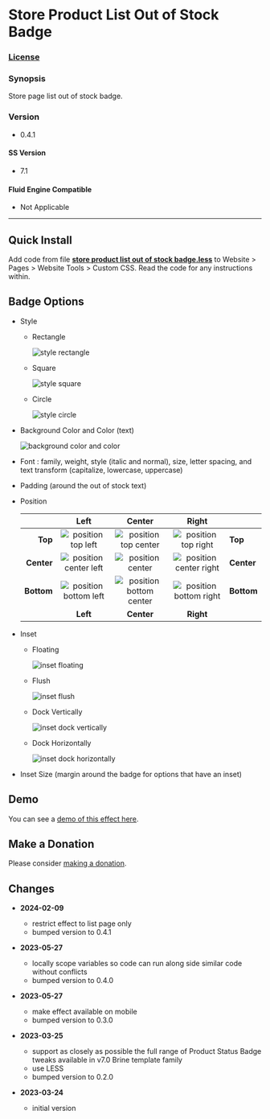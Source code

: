 # Store Product List Out of Stock Badge

### [License][1]

### Synopsis

Store page list out of stock badge.

### Version

  * 0.4.1

#### SS Version

  * 7.1

#### Fluid Engine Compatible

  * Not Applicable

---

## Quick Install

Add code from file **[store product list out of stock badge.less][2]** to
Website > Pages > Website Tools > Custom CSS. Read the code for any instructions
within.

## Badge Options

* Style

  * Rectangle
  
    ![style rectangle][3]
    
  * Square
  
    ![style square][4]

  * Circle
  
    ![style circle][5]
    
* Background Color and Color (text)

  ![background color and color][6]
  
* Font : family, weight, style (italic and normal), size, letter spacing, and
  text transform (capitalize, lowercase, uppercase)
  
* Padding (around the out of stock text)

* Position

  |            | Left                        | Center                        | Right                        |            |
  | ----------:|:---------------------------:|:-----------------------------:|:----------------------------:|:---------- |
  | **Top**    | ![position top left][7]     | ![position top center][8]     | ![position top right][9]     | **Top**    |
  | **Center** | ![position center left][10] | ![position center][11]        | ![position center right][12] | **Center** |
  | **Bottom** | ![position bottom left][13] | ![position bottom center][14] | ![position bottom right][15] | **Bottom** |
  |            | **Left**                    | **Center**                    | **Right**                    |            |

* Inset

  * Floating
  
    ![inset floating][9]
    
  * Flush
  
    ![inset flush][16]
    
  * Dock Vertically
    
    ![inset dock vertically][17]
    
  * Dock Horizontally
    
    ![inset dock horizontally][18]
    
* Inset Size (margin around the badge for options that have an inset)

## Demo

You can see a [demo of this effect here][19].

## Make a Donation

Please consider [making a donation][20].

## Changes

* **2024-02-09**

  * restrict effect to list page only
  * bumped version to 0.4.1

* **2023-05-27**

  * locally scope variables so code can run along side similar code without
    conflicts
  * bumped version to 0.4.0

* **2023-05-27**

  * make effect available on mobile
  * bumped version to 0.3.0

* **2023-03-25**

  * support as closely as possible the full range of Product Status Badge tweaks
    available in v7.0 Brine template family
  * use LESS
  * bumped version to 0.2.0
  
* **2023-03-24**

  * initial version

[1]: https://github.com/tomsWebConsulting/twcsl/blob/main/LICENSE.txt#L1
[2]: store%20product%20list%20out%20of%20stock%20badge.less#L1
[3]: read%20me%20assets/style%20rectangle.png
[4]: read%20me%20assets/style%20square.png
[5]: read%20me%20assets/style%20circle.png
[6]: read%20me%20assets/background%20color%20and%20color.png
[7]: read%20me%20assets/position%20top%20left.png
[8]: read%20me%20assets/position%20top%20center.png
[9]: read%20me%20assets/position%20top%20right.png
[10]: read%20me%20assets/position%20center%20left.png
[11]: read%20me%20assets/position%20center.png
[12]: read%20me%20assets/position%20center%20right.png
[13]: read%20me%20assets/position%20bottom%20left.png
[14]: read%20me%20assets/position%20bottom%20center.png
[15]: read%20me%20assets/position%20bottom%20right.png
[16]: read%20me%20assets/inset%20flush.png
[17]: read%20me%20assets/inset%20dock%20horizontally.png
[18]: read%20me%20assets/inset%20dock%20vertically.png
[19]: https://toms-web-consulting-demos.squarespace.com/store-product-list-out-of-stock-badge?password=twcdemos
[20]: https://github.com/tomsWebConsulting/twcsl#make-a-donation
